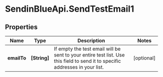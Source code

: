 # SendinBlueApi.SendTestEmail1

## Properties
Name | Type | Description | Notes
------------ | ------------- | ------------- | -------------
**emailTo** | **[String]** | If empty the test email will be sent to your entire test list. Use this field to send it to specific addresses in your list. | [optional] 


